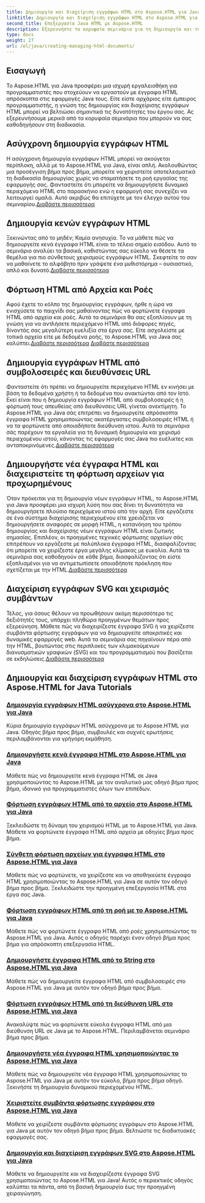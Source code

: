 ```yaml
---
title: Δημιουργία και διαχείριση εγγράφων HTML στο Aspose.HTML για Java
linktitle: Δημιουργία και διαχείριση εγγράφων HTML στο Aspose.HTML για Java
second_title: Επεξεργασία Java HTML με Aspose.HTML
description: Εξερευνήστε τα κορυφαία σεμινάρια για τη δημιουργία και τη διαχείριση εγγράφων HTML χρησιμοποιώντας το Aspose.HTML για Java. Ιδανικό για προγραμματιστές Java που αναζητούν λεπτομερείς, βήμα προς βήμα οδηγούς.
type: docs
weight: 27
url: /el/java/creating-managing-html-documents/
---
```

## Εισαγωγή

Το Aspose.HTML για Java προσφέρει μια ισχυρή εργαλειοθήκη για προγραμματιστές που στοχεύουν να εργαστούν με έγγραφα HTML απρόσκοπτα στις εφαρμογές Java τους. Είτε είστε αρχάριος είτε έμπειρος προγραμματιστής, η γνώση της δημιουργίας και διαχείρισης εγγράφων HTML μπορεί να βελτιώσει σημαντικά τις δυνατότητες του έργου σας. Ας εξερευνήσουμε μερικά από τα κορυφαία σεμινάρια που μπορούν να σας καθοδηγήσουν στη διαδικασία.

## Ασύγχρονη δημιουργία εγγράφων HTML

 Η ασύγχρονη δημιουργία εγγράφων HTML μπορεί να ακούγεται περίπλοκη, αλλά με το Aspose.HTML για Java, είναι απλή. Ακολουθώντας μια προσέγγιση βήμα προς βήμα, μπορείτε να χειριστείτε αποτελεσματικά τη διαδικασία δημιουργίας χωρίς να σταματήσετε τη ροή εργασίας της εφαρμογής σας. Φανταστείτε ότι μπορείτε να δημιουργήσετε δυναμικό περιεχόμενο HTML στο παρασκήνιο ενώ η εφαρμογή σας συνεχίζει να λειτουργεί ομαλά. Αυτό ακριβώς θα επιτύχετε με τον έλεγχο αυτού του σεμιναρίου.[Διαβάστε περισσότερα](./create-html-documents-async/)

## Δημιουργία κενών εγγράφων HTML

Ξεκινώντας από το μηδέν; Καμία ανησυχία. Το να μάθετε πώς να δημιουργείτε κενά έγγραφα HTML είναι το τέλειο σημείο εισόδου. Αυτό το σεμινάριο αναλύει τα βασικά, καθιστώντας σας εύκολο να θέσετε τα θεμέλια για πιο σύνθετους χειρισμούς εγγράφων HTML. Σκεφτείτε το σαν να μαθαίνετε το αλφάβητο πριν γράψετε ένα μυθιστόρημα – ουσιαστικό, απλό και δυνατό.[Διαβάστε περισσότερα](./create-empty-html-documents/)

## Φόρτωση HTML από Αρχεία και Ροές

 Αφού έχετε το κόλπο της δημιουργίας εγγράφων, ήρθε η ώρα να ενισχύσετε το παιχνίδι σας μαθαίνοντας πώς να φορτώνετε έγγραφα HTML από αρχεία και ροές. Αυτά τα σεμινάρια θα σας εξοπλίσουν με τη γνώση για να αντλήσετε περιεχόμενο HTML από διάφορες πηγές, δίνοντάς σας μεγαλύτερη ευελιξία στα έργα σας. Είτε ασχολείστε με τοπικά αρχεία είτε με δεδομένα ροής, το Aspose.HTML για Java σας καλύπτει.[Διαβάστε περισσότερα](./load-html-documents-from-file/) [Διαβάστε περισσότερα](./load-html-documents-from-stream/)

## Δημιουργία εγγράφων HTML από συμβολοσειρές και διευθύνσεις URL

Φανταστείτε ότι πρέπει να δημιουργείτε περιεχόμενο HTML εν κινήσει με βάση τα δεδομένα χρήστη ή τα δεδομένα που ανακτώνται από τον Ιστό. Εκεί είναι που η δημιουργία εγγράφων HTML από συμβολοσειρές ή η φόρτωσή τους απευθείας από διευθύνσεις URL γίνεται ανεκτίμητη. Το Aspose.HTML για Java σάς επιτρέπει να δημιουργείτε απρόσκοπτα έγγραφα HTML χρησιμοποιώντας ακατέργαστες συμβολοσειρές HTML ή να τα φορτώνετε από οποιαδήποτε διεύθυνση ιστού. Αυτά τα σεμινάρια σάς παρέχουν τα εργαλεία για τη δυναμική δημιουργία και χειρισμό περιεχομένου ιστού, κάνοντας τις εφαρμογές σας Java πιο ευέλικτες και ανταποκρινόμενες.[Διαβάστε περισσότερα](./create-html-documents-from-string/)

## Δημιουργήστε νέα έγγραφα HTML και διαχειριστείτε τη φόρτωση αρχείων για προχωρημένους

Όταν πρόκειται για τη δημιουργία νέων εγγράφων HTML, το Aspose.HTML για Java προσφέρει μια ισχυρή λύση που σας δίνει τη δυνατότητα να δημιουργήσετε πλούσιο περιεχόμενο ιστού από την αρχή. Είτε εργάζεστε σε ένα σύστημα διαχείρισης περιεχομένου είτε χρειάζεται να δημιουργήσετε αναφορές σε μορφή HTML, η κατανόηση του τρόπου δημιουργίας και διαχείρισης νέων εγγράφων HTML είναι ζωτικής σημασίας. Επιπλέον, οι προηγμένες τεχνικές φόρτωσης αρχείων σάς επιτρέπουν να εργάζεστε με πολύπλοκα έγγραφα HTML, διασφαλίζοντας ότι μπορείτε να χειρίζεστε έργα μεγάλης κλίμακας με ευκολία. Αυτά τα σεμινάρια σας καθοδηγούν σε κάθε βήμα, διασφαλίζοντας ότι είστε εξοπλισμένοι για να αντιμετωπίσετε οποιαδήποτε πρόκληση που σχετίζεται με την HTML.[Διαβάστε περισσότερα](./generate-new-html-documents/)

## Διαχείριση εγγράφων SVG και χειρισμός συμβάντων

 Τέλος, για όσους θέλουν να προωθήσουν ακόμη περισσότερο τις δεξιότητές τους, υπάρχει πληθώρα προηγμένων θεμάτων προς εξερεύνηση. Μάθετε πώς να διαχειρίζεστε έγγραφα SVG ή να χειρίζεστε συμβάντα φόρτωσης εγγράφων για να δημιουργείτε αποκριτικές και δυναμικές εφαρμογές web. Αυτά τα σεμινάρια σας πηγαίνουν πέρα από την HTML, βουτώντας στις περιπλοκές των κλιμακούμενων διανυσματικών γραφικών (SVG) και του προγραμματισμού που βασίζεται σε εκδηλώσεις.[Διαβάστε περισσότερα](./create-manage-svg-documents/)

## Δημιουργία και διαχείριση εγγράφων HTML στο Aspose.HTML for Java Tutorials
### [Δημιουργία εγγράφων HTML ασύγχρονα στο Aspose.HTML για Java](./create-html-documents-async/)
Κύρια δημιουργία εγγράφων HTML ασύγχρονα με το Aspose.HTML για Java. Οδηγός βήμα προς βήμα, συμβουλές και συχνές ερωτήσεις περιλαμβάνονται για γρήγορη εκμάθηση.
### [Δημιουργήστε κενά έγγραφα HTML στο Aspose.HTML για Java](./create-empty-html-documents/)
Μάθετε πώς να δημιουργείτε κενά έγγραφα HTML σε Java χρησιμοποιώντας το Aspose.HTML με τον αναλυτικό μας οδηγό βήμα προς βήμα, ιδανικό για προγραμματιστές όλων των επιπέδων.
### [Φόρτωση εγγράφων HTML από το αρχείο στο Aspose.HTML για Java](./load-html-documents-from-file/)
Ξεκλειδώστε τη δύναμη του χειρισμού HTML με το Aspose.HTML για Java. Μάθετε να φορτώνετε έγγραφα HTML από αρχεία με οδηγίες βήμα προς βήμα.
### [Σύνθετη φόρτωση αρχείων για έγγραφα HTML στο Aspose.HTML για Java](./advanced-file-loading-html-documents/)
Μάθετε πώς να φορτώνετε, να χειρίζεστε και να αποθηκεύετε έγγραφα HTML χρησιμοποιώντας το Aspose.HTML για Java σε αυτόν τον οδηγό βήμα προς βήμα. Ξεκλειδώστε την προηγμένη επεξεργασία HTML στα έργα σας Java.
### [Φόρτωση εγγράφων HTML από τη ροή με το Aspose.HTML για Java](./load-html-documents-from-stream/)
Μάθετε πώς να φορτώνετε έγγραφα HTML από ροές χρησιμοποιώντας το Aspose.HTML για Java. Αυτός ο οδηγός παρέχει έναν οδηγό βήμα προς βήμα για απρόσκοπτη επεξεργασία HTML.
### [Δημιουργήστε έγγραφα HTML από το String στο Aspose.HTML για Java](./create-html-documents-from-string/)
Μάθετε πώς να δημιουργείτε έγγραφα HTML από συμβολοσειρές στο Aspose.HTML για Java με αυτόν τον οδηγό βήμα προς βήμα.
### [Φόρτωση εγγράφων HTML από τη διεύθυνση URL στο Aspose.HTML για Java](./load-html-documents-from-url/)
Ανακαλύψτε πώς να φορτώνετε εύκολα έγγραφα HTML από μια διεύθυνση URL σε Java με το Aspose.HTML. Περιλαμβάνεται σεμινάριο βήμα προς βήμα.
### [Δημιουργήστε νέα έγγραφα HTML χρησιμοποιώντας το Aspose.HTML για Java](./generate-new-html-documents/)
Μάθετε πώς να δημιουργείτε νέα έγγραφα HTML χρησιμοποιώντας το Aspose.HTML για Java με αυτόν τον εύκολο, βήμα προς βήμα οδηγό. Ξεκινήστε τη δημιουργία δυναμικού περιεχομένου HTML.
### [Χειριστείτε συμβάντα φόρτωσης εγγράφου στο Aspose.HTML για Java](./handle-document-load-events/)
Μάθετε να χειρίζεστε συμβάντα φόρτωσης εγγράφων στο Aspose.HTML για Java με αυτόν τον οδηγό βήμα προς βήμα. Βελτιώστε τις διαδικτυακές εφαρμογές σας.
### [Δημιουργία και διαχείριση εγγράφων SVG στο Aspose.HTML για Java](./create-manage-svg-documents/)
Μάθετε να δημιουργείτε και να διαχειρίζεστε έγγραφα SVG χρησιμοποιώντας το Aspose.HTML για Java! Αυτός ο περιεκτικός οδηγός καλύπτει τα πάντα, από τη βασική δημιουργία έως την προηγμένη χειραγώγηση.
